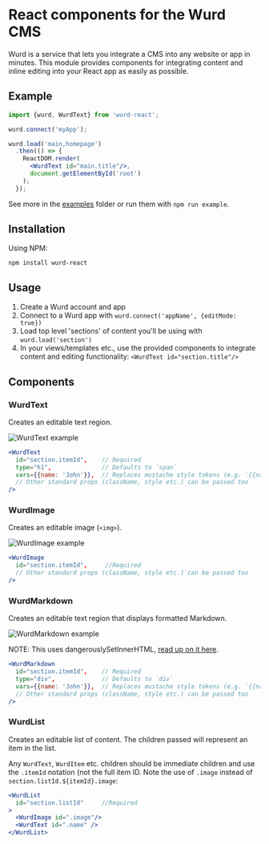 # React components for the Wurd CMS
Wurd is a service that lets you integrate a CMS into any website or app in minutes.  This module provides components for integrating content and inline editing into your React app as easily as possible.


## Example
```jsx
import {wurd, WurdText} from 'wurd-react';

wurd.connect('myApp');

wurd.load('main,homepage')
  .then(() => {
    ReactDOM.render(
      <WurdText id="main.title"/>, 
      document.getElementById('root')
    );
  });
```

See more in the [examples](https://github.com/wurdcms/wurd-react/tree/master/examples) folder or run them with `npm run example`.


## Installation
Using NPM:
```
npm install wurd-react
```

## Usage
1. Create a Wurd account and app
2. Connect to a Wurd app with `wurd.connect('appName', {editMode: true})`
3. Load top level 'sections' of content you'll be using with `wurd.load('section')`
4. In your views/templates etc., use the provided components to integrate content and editing functionality: `<WurdText id="section.title"/>`


## Components
### WurdText
Creates an editable text region.

![WurdText example](https://wurdcms.github.io/images/text-vars.gif)

```jsx
<WurdText
  id="section.itemId",    // Required
  type="h1",              // Defaults to `span` 
  vars={{name: 'John'}},  // Replaces mustache style tokens (e.g. `{{name}}`) with the given data
  // Other standard props (className, style etc.) can be passed too
/>
```

### WurdImage
Creates an editable image (`<img>`).

![WurdImage example](https://wurdcms.github.io/images/image.gif)

```jsx
<WurdImage
  id="section.itemId",     //Required
  // Other standard props (className, style etc.) can be passed too
/>
```

### WurdMarkdown
Creates an editable text region that displays formatted Markdown.

![WurdMarkdown example](https://wurdcms.github.io/images/markdown.gif)

NOTE: This uses dangerouslySetInnerHTML, [read up on it here](https://facebook.github.io/react/docs/dom-elements.html#dangerouslysetinnerhtml).
```jsx
<WurdMarkdown
  id="section.itemId",    // Required
  type="div",             // Defaults to `div`
  vars={{name: 'John'}},  // Replaces mustache style tokens (e.g. `{{name}}`) with the given data
  // Other standard props (className, style etc.) can be passed too
/>
```

### WurdList
Creates an editable list of content. The children passed will represent an item in the list.

Any `WurdText`, `WurdItem` etc. children should be immediate children and use the `.itemId` notation (not the full item ID. Note the use of `.image` instead of `section.listId.${itemId}.image`:
```jsx
<WurdList 
  id="section.listId"     //Required
>
  <WurdImage id=".image"/>
  <WurdText id=".name" />
</WurdList>
```
